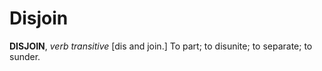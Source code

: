 # Disjoin

**DISJOIN**, _verb transitive_ \[dis and join.\] To part; to disunite; to separate; to sunder.